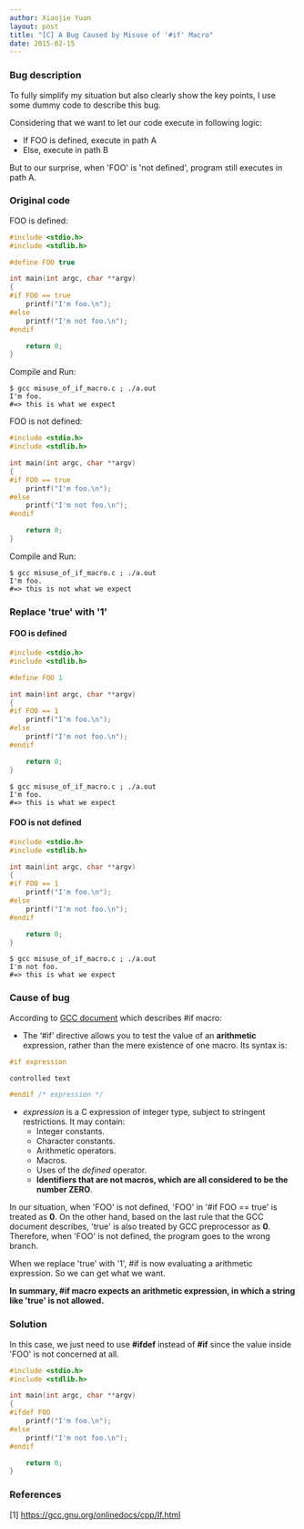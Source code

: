```yaml
---
author: Xiaojie Yuan
layout: post
title: "[C] A Bug Caused by Misuse of '#if' Macro"
date: 2015-02-15
---
```


### Bug description

To fully simplify my situation but also clearly show the key points, I use some dummy code to describe this bug.

Considering that we want to let our code execute in following logic:

* If FOO is defined, execute in path A
* Else, execute in path B

But to our surprise, when 'FOO' is 'not defined', program still executes in path A.

### Original code

FOO is defined:

```c
#include <stdio.h>
#include <stdlib.h>

#define FOO	true

int main(int argc, char **argv)
{
#if FOO == true
	printf("I'm foo.\n");
#else
	printf("I'm not foo.\n");
#endif

	return 0;
}
```

Compile and Run:

```
$ gcc misuse_of_if_macro.c ; ./a.out
I'm foo.
#=> this is what we expect
```

FOO is not defined:

```c
#include <stdio.h>
#include <stdlib.h>

int main(int argc, char **argv)
{
#if FOO == true
	printf("I'm foo.\n");
#else
	printf("I'm not foo.\n");
#endif

	return 0;
}
```

Compile and Run:

```
$ gcc misuse_of_if_macro.c ; ./a.out
I'm foo.
#=> this is not what we expect
```

### Replace 'true' with '1'

#### FOO is defined

```c
#include <stdio.h>
#include <stdlib.h>

#define FOO	1

int main(int argc, char **argv)
{
#if FOO == 1
	printf("I'm foo.\n");
#else
	printf("I'm not foo.\n");
#endif

	return 0;
}
```

```
$ gcc misuse_of_if_macro.c ; ./a.out
I'm foo.
#=> this is what we expect
```

#### FOO is not defined

```c
#include <stdio.h>
#include <stdlib.h>

int main(int argc, char **argv)
{
#if FOO == 1
	printf("I'm foo.\n");
#else
	printf("I'm not foo.\n");
#endif

	return 0;
}
```

```
$ gcc misuse_of_if_macro.c ; ./a.out
I'm not foo.
#=> this is what we expect
```

### Cause of bug

According to [GCC document](https://gcc.gnu.org/onlinedocs/cpp/If.html) which describes #if macro:

* The ‘#if’ directive allows you to test the value of an __arithmetic__ expression, rather than the mere existence of one macro. Its syntax is:

```c
#if expression

controlled text

#endif /* expression */
```

* _expression_ is a C expression of integer type, subject to stringent restrictions. It may contain:
  * Integer constants.
  * Character constants.
  * Arithmetic operators.
  * Macros.
  * Uses of the _defined_ operator.
  * __Identifiers that are not macros, which are all considered to be the number ZERO__.

In our situation, when 'FOO' is not defined, 'FOO' in '#if FOO == true' is treated as __0__. On the other hand, based on the last rule that the GCC document describes, 'true' is also treated by GCC preprocessor as __0__. Therefore, when 'FOO' is not defined, the program goes to the wrong branch.

When we replace 'true' with '1', #if is now evaluating a arithmetic expression. So we can get what we want.

__In summary, #if macro expects an arithmetic expression, in which a string like 'true' is not allowed.__

### Solution

In this case, we just need to use __#ifdef__ instead of __#if__ since the value inside 'FOO' is not concerned at all.

```c
#include <stdio.h>
#include <stdlib.h>

int main(int argc, char **argv)
{
#ifdef FOO
	printf("I'm foo.\n");
#else
	printf("I'm not foo.\n");
#endif

	return 0;
}
```

### References
[1] <https://gcc.gnu.org/onlinedocs/cpp/If.html>
